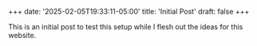 +++
date: '2025-02-05T19:33:11-05:00'
title: 'Initial Post'
draft: false
+++

This is an initial post to test this setup while I flesh out the ideas for this website.
